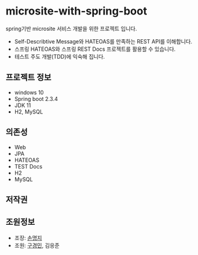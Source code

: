 # microsite-with-spring-boot
spring기반 microsite 서비스 개발을 위한 프로젝트 입니다.

* Self-Describtive Message와 HATEOAS를 만족하는 REST API를 이해합니다.
* 스프링 HATEOAS와 스프링 REST Docs 프로젝트를 활용할 수 있습니다.
* 테스트 주도 개발(TDD)에 익숙해 집니다.

## 프로젝트 정보
* windows 10
* Spring boot 2.3.4
* JDK 11
* H2, MySQL

## 의존성
* Web
* JPA
* HATEOAS
* TEST Docs
* H2
* MySQL

## 저작권



## 조원정보
* 조장: [손명지](https://github.com/ji-exitosa)
* 조원: [구경민](https://github.com/gkm2019), 김응준
